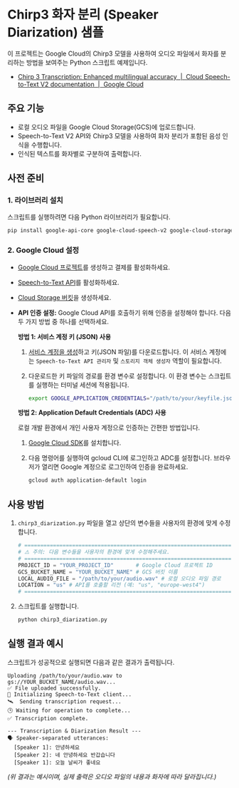 # Chirp3 화자 분리 (Speaker Diarization) 샘플

이 프로젝트는 Google Cloud의 Chirp3 모델을 사용하여 오디오 파일에서 화자를 분리하는 방법을 보여주는 Python 스크립트 예제입니다.
- [Chirp 3 Transcription: Enhanced multilingual accuracy  |  Cloud Speech-to-Text V2 documentation  |  Google Cloud](https://cloud.google.com/speech-to-text/v2/docs/chirp_3-model#using_chirp_3)

## 주요 기능

- 로컬 오디오 파일을 Google Cloud Storage(GCS)에 업로드합니다.
- Speech-to-Text V2 API와 Chirp3 모델을 사용하여 화자 분리가 포함된 음성 인식을 수행합니다.
- 인식된 텍스트를 화자별로 구분하여 출력합니다.

## 사전 준비

### 1. 라이브러리 설치

스크립트를 실행하려면 다음 Python 라이브러리가 필요합니다.

```bash
pip install google-api-core google-cloud-speech-v2 google-cloud-storage
```

### 2. Google Cloud 설정

- [Google Cloud 프로젝트](https://console.cloud.google.com/projectcreate)를 생성하고 결제를 활성화하세요.
- [Speech-to-Text API](https://console.cloud.google.com/flows/enableapi?apiid=speech.googleapis.com)를 활성화하세요.
- [Cloud Storage 버킷](https://console.cloud.google.com/storage/create-bucket)을 생성하세요.
- **API 인증 설정:** Google Cloud API를 호출하기 위해 인증을 설정해야 합니다. 다음 두 가지 방법 중 하나를 선택하세요.

  **방법 1: 서비스 계정 키 (JSON) 사용**

  1.  [서비스 계정을 생성](https://console.cloud.google.com/iam-admin/serviceaccounts/create)하고 키(JSON 파일)를 다운로드합니다. 이 서비스 계정에는 `Speech-to-Text API 관리자` 및 `스토리지 객체 생성자` 역할이 필요합니다.
  2.  다운로드한 키 파일의 경로를 환경 변수로 설정합니다. 이 환경 변수는 스크립트를 실행하는 터미널 세션에 적용됩니다.

      ```bash
      export GOOGLE_APPLICATION_CREDENTIALS="/path/to/your/keyfile.json"
      ```

  **방법 2: Application Default Credentials (ADC) 사용**

  로컬 개발 환경에서 개인 사용자 계정으로 인증하는 간편한 방법입니다.

  1.  [Google Cloud SDK](https://cloud.google.com/sdk/docs/install)를 설치합니다.
  2.  다음 명령어를 실행하여 gcloud CLI에 로그인하고 ADC를 설정합니다. 브라우저가 열리면 Google 계정으로 로그인하여 인증을 완료하세요.

      ```bash
      gcloud auth application-default login
      ```

## 사용 방법

1.  `chirp3_diarization.py` 파일을 열고 상단의 변수들을 사용자의 환경에 맞게 수정합니다.

    ```python
    # ==============================================================================
    # ⚠️ 주의: 다음 변수들을 사용자의 환경에 맞게 수정해주세요.
    # ==============================================================================
    PROJECT_ID = "YOUR_PROJECT_ID"       # Google Cloud 프로젝트 ID
    GCS_BUCKET_NAME = "YOUR_BUCKET_NAME" # GCS 버킷 이름
    LOCAL_AUDIO_FILE = "/path/to/your/audio.wav" # 로컬 오디오 파일 경로
    LOCATION = "us" # API를 호출할 리전 (예: "us", "europe-west4")
    # ==============================================================================
    ```

2.  스크립트를 실행합니다.

    ```bash
    python chirp3_diarization.py
    ```

## 실행 결과 예시

스크립트가 성공적으로 실행되면 다음과 같은 결과가 출력됩니다.

```
Uploading /path/to/your/audio.wav to gs://YOUR_BUCKET_NAME/audio.wav...
✅ File uploaded successfully.
🚀 Initializing Speech-to-Text client...
🛰️  Sending transcription request...
🕒 Waiting for operation to complete...
✅ Transcription complete.

--- Transcription & Diarization Result ---
🗣️ Speaker-separated utterances:
  [Speaker 1]: 안녕하세요
  [Speaker 2]: 네 안녕하세요 반갑습니다
  [Speaker 1]: 오늘 날씨가 좋네요
```
*(위 결과는 예시이며, 실제 출력은 오디오 파일의 내용과 화자에 따라 달라집니다.)*
